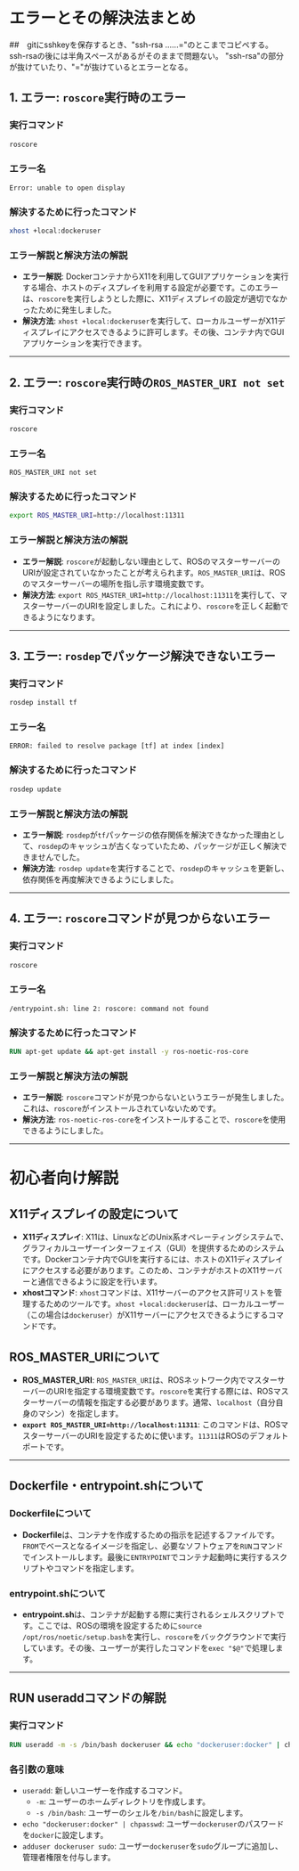 # エラーとその解決法まとめ

##　gitにsshkeyを保存するとき、"ssh-rsa ......="のとこまでコピペする。
ssh-rsaの後には半角スペースがあるがそのままで問題ない。
"ssh-rsa"の部分が抜けていたり、"="が抜けているとエラーとなる。

## 1. エラー: `roscore`実行時のエラー

### 実行コマンド
```bash
roscore
```

### エラー名
```
Error: unable to open display
```

### 解決するために行ったコマンド
```bash
xhost +local:dockeruser
```

### エラー解説と解決方法の解説
- **エラー解説**: DockerコンテナからX11を利用してGUIアプリケーションを実行する場合、ホストのディスプレイを利用する設定が必要です。このエラーは、`roscore`を実行しようとした際に、X11ディスプレイの設定が適切でなかったために発生しました。
- **解決方法**: `xhost +local:dockeruser`を実行して、ローカルユーザーがX11ディスプレイにアクセスできるように許可します。その後、コンテナ内でGUIアプリケーションを実行できます。

---

## 2. エラー: `roscore`実行時の`ROS_MASTER_URI not set`

### 実行コマンド
```bash
roscore
```

### エラー名
```
ROS_MASTER_URI not set
```

### 解決するために行ったコマンド
```bash
export ROS_MASTER_URI=http://localhost:11311
```

### エラー解説と解決方法の解説
- **エラー解説**: `roscore`が起動しない理由として、ROSのマスターサーバーのURIが設定されていなかったことが考えられます。`ROS_MASTER_URI`は、ROSのマスターサーバーの場所を指し示す環境変数です。
- **解決方法**: `export ROS_MASTER_URI=http://localhost:11311`を実行して、マスターサーバーのURIを設定しました。これにより、`roscore`を正しく起動できるようになります。

---

## 3. エラー: `rosdep`でパッケージ解決できないエラー

### 実行コマンド
```bash
rosdep install tf
```

### エラー名
```
ERROR: failed to resolve package [tf] at index [index]
```

### 解決するために行ったコマンド
```bash
rosdep update
```

### エラー解説と解決方法の解説
- **エラー解説**: `rosdep`が`tf`パッケージの依存関係を解決できなかった理由として、`rosdep`のキャッシュが古くなっていたため、パッケージが正しく解決できませんでした。
- **解決方法**: `rosdep update`を実行することで、`rosdep`のキャッシュを更新し、依存関係を再度解決できるようにしました。

---

## 4. エラー: `roscore`コマンドが見つからないエラー

### 実行コマンド
```bash
roscore
```

### エラー名
```
/entrypoint.sh: line 2: roscore: command not found
```

### 解決するために行ったコマンド
```dockerfile
RUN apt-get update && apt-get install -y ros-noetic-ros-core
```

### エラー解説と解決方法の解説
- **エラー解説**: `roscore`コマンドが見つからないというエラーが発生しました。これは、`roscore`がインストールされていないためです。
- **解決方法**: `ros-noetic-ros-core`をインストールすることで、`roscore`を使用できるようにしました。

---

# 初心者向け解説

## X11ディスプレイの設定について
- **X11ディスプレイ**: X11は、LinuxなどのUnix系オペレーティングシステムで、グラフィカルユーザーインターフェイス（GUI）を提供するためのシステムです。Dockerコンテナ内でGUIを実行するには、ホストのX11ディスプレイにアクセスする必要があります。このため、コンテナがホストのX11サーバーと通信できるように設定を行います。
- **xhostコマンド**: `xhost`コマンドは、X11サーバーのアクセス許可リストを管理するためのツールです。`xhost +local:dockeruser`は、ローカルユーザー（この場合は`dockeruser`）がX11サーバーにアクセスできるようにするコマンドです。

## ROS_MASTER_URIについて
- **ROS_MASTER_URI**: `ROS_MASTER_URI`は、ROSネットワーク内でマスターサーバーのURIを指定する環境変数です。`roscore`を実行する際には、ROSマスターサーバーの情報を指定する必要があります。通常、`localhost`（自分自身のマシン）を指定します。
- **`export ROS_MASTER_URI=http://localhost:11311`**: このコマンドは、ROSマスターサーバーのURIを設定するために使います。`11311`はROSのデフォルトポートです。

---

## Dockerfile・entrypoint.shについて

### Dockerfileについて
- **Dockerfile**は、コンテナを作成するための指示を記述するファイルです。`FROM`でベースとなるイメージを指定し、必要なソフトウェアを`RUN`コマンドでインストールします。最後に`ENTRYPOINT`でコンテナ起動時に実行するスクリプトやコマンドを指定します。

### entrypoint.shについて
- **entrypoint.sh**は、コンテナが起動する際に実行されるシェルスクリプトです。ここでは、ROSの環境を設定するために`source /opt/ros/noetic/setup.bash`を実行し、`roscore`をバックグラウンドで実行しています。その後、ユーザーが実行したコマンドを`exec "$@"`で処理します。

---

## RUN useraddコマンドの解説

### 実行コマンド
```dockerfile
RUN useradd -m -s /bin/bash dockeruser && echo "dockeruser:docker" | chpasswd && adduser dockeruser sudo
```

### 各引数の意味
- `useradd`: 新しいユーザーを作成するコマンド。
  - `-m`: ユーザーのホームディレクトリを作成します。
  - `-s /bin/bash`: ユーザーのシェルを`/bin/bash`に設定します。
- `echo "dockeruser:docker" | chpasswd`: ユーザー`dockeruser`のパスワードを`docker`に設定します。
- `adduser dockeruser sudo`: ユーザー`dockeruser`を`sudo`グループに追加し、管理者権限を付与します。

